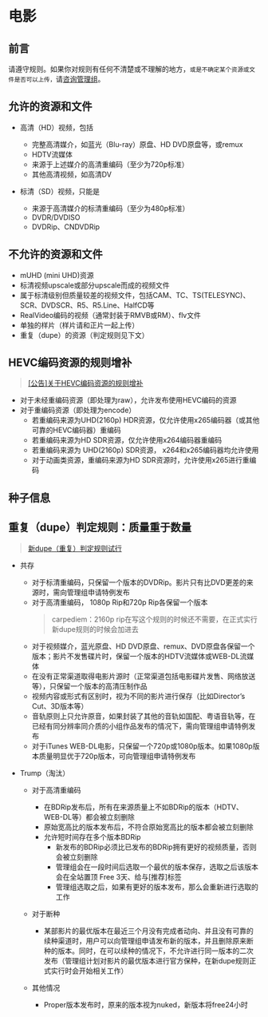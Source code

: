 # 电影
## 前言
请遵守规则。如果你对规则有任何不清楚或不理解的地方，`或是不确定某个资源或文件是否可以上传，`请[咨询管理组](http://www.nexushd.org/contactstaff.php)。

## 允许的资源和文件

- 高清（HD）视频，包括
    
    - 完整高清媒介，如蓝光（Blu-ray）原盘、HD DVD原盘等，或remux
    - HDTV流媒体
    - 来源于上述媒介的高清重编码（至少为720p标准）
    - 其他高清视频，如高清DV
        
- 标清（SD）视频，只能是
    
    - 来源于高清媒介的标清重编码（至少为480p标准）
    - DVDR/DVDISO
    - DVDRip、CNDVDRip

## 不允许的资源和文件
- mUHD (mini UHD)资源
- 标清视频upscale或部分upscale而成的视频文件
- 属于标清级别但质量较差的视频文件，包括CAM、TC、TS(TELESYNC)、SCR、DVDSCR、R5、R5.Line、HalfCD等
- RealVideo编码的视频（通常封装于RMVB或RM）、flv文件
- 单独的样片（样片请和正片一起上传）
- 重复（dupe）的资源（判定规则见下文）
    
## HEVC编码资源的规则增补
> [[公告]关于HEVC编码资源的规则增补](http://www.nexushd.org/forums.php?action=viewtopic&forumid=51&topicid=25557)
- 对于未经重编码资源（即处理为raw），允许发布使用HEVC编码的资源
- 对于重编码资源（即处理为encode）
    - 若重编码来源为UHD(2160p) HDR资源，仅允许使用x265编码器（或其他可靠的HEVC编码器）重编码
    - 若重编码来源为HD SDR资源，仅允许使用x264编码器重编码
    - 若重编码来源为 UHD(2160p) SDR资源， x264和x265编码器均允许使用
    - 对于动画类资源，重编码来源为HD SDR资源时，允许使用x265进行重编码

## 种子信息

## 重复（dupe）判定规则：质量重于数量
> [新dupe（重复）判定规则试行](http://www.nexushd.org/forums.php?action=viewtopic&forumid=51&topicid=25971)
- 共存
    - 对于标清重编码，只保留一个版本的DVDRip。影片只有比DVD更差的来源时，需向管理组申请特例发布
    - 对于高清重编码， 1080p Rip和720p Rip各保留一个版本
        > carpediem：2160p rip在写这个规则的时候还不需要，在正式实行新dupe规则的时候会加进去
    - 对于视频媒介，蓝光原盘、HD DVD原盘、remux、DVD原盘各保留一个版本；影片不发售碟片时，保留一个版本的HDTV流媒体或WEB-DL流媒体
    - 在没有正常渠道取得电影片源时（正常渠道包括电影碟片发售、网络放送等），只保留一个版本的高清压制作品
    - 视频内容或形式有区别时，视为不同的影片进行保存（比如Director’s Cut、3D版本等）
    - 音轨原则上只允许原音，如果封装了其他的音轨如国配、粤语音轨等，在已经有同分辨率同介质的小组作品发布的情况下，需向管理组申请特例发布
    - 对于iTunes WEB-DL电影，只保留一个720p或1080p版本。如果1080p版本质量明显优于720p版本，可向管理组申请特例发布

- Trump（淘汰）
    - 对于高清重编码
        - 在BDRip发布后，所有在来源质量上不如BDRip的版本（HDTV、WEB-DL等）都会被立刻删除
        - 原始宽高比的版本发布后，不符合原始宽高比的版本都会被立刻删除
        - 允许短时间存在多个版本BDRip
            - 新发布的BDRip必须比已发布的BDRip拥有更好的视频质量，否则会被立刻删除
            - 管理组会在一段时间后选取一个最优的版本保存，选取之后该版本会在全站置顶 Free 3天、给与[推荐]标签
            - 管理组选取之后，如果有更好的版本发布，那么会重新进行选取的工作

    - 对于断种
        - 某部影片的最优版本在最近三个月没有完成者动向、并且没有可靠的续种渠道时，用户可以向管理组申请发布新的版本，并且删除原来断种的版本。同时，在可以续种的情况下，不允许进行同一版本的二次发布（管理组计划对影片的最优版本进行官方保种，在新dupe规则正式实行时会开始相关工作）

    - 其他情况
        - Proper版本发布时，原来的版本视为nuked，新版本将free24小时

## 

## 
